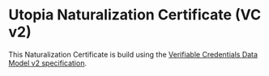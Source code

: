 # Utopia Naturalization Certificate (VC v2)

This Naturalization Certificate is build using the
[Verifiable Credentials Data Model v2 specification](https://w3.org/TR/vc-data-model-2.0).

